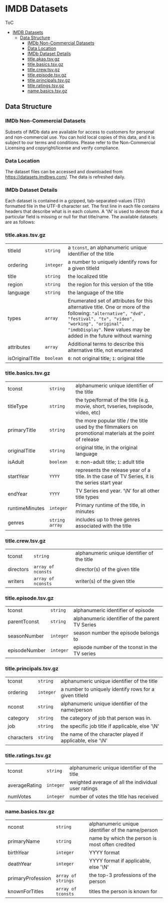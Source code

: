 # IMDB Datasets

ToC
- [IMDB Datasets](#imdb-datasets)
  - [Data Structure](#data-structure)
    - [IMDb Non-Commercial Datasets](#imdb-non-commercial-datasets)
    - [Data Location](#data-location)
    - [IMDb Dataset Details](#imdb-dataset-details)
    - [title.akas.tsv.gz](#titleakastsvgz)
    - [title.basics.tsv.gz](#titlebasicstsvgz)
    - [title.crew.tsv.gz](#titlecrewtsvgz)
    - [title.episode.tsv.gz](#titleepisodetsvgz)
    - [title.principals.tsv.gz](#titleprincipalstsvgz)
    - [title.ratings.tsv.gz](#titleratingstsvgz)
    - [name.basics.tsv.gz](#namebasicstsvgz)




## Data Structure

### IMDb Non-Commercial Datasets
Subsets of IMDb data are available for access to customers for personal and non-commercial use. You can hold local copies of this data, and it is subject to our terms and conditions. Please refer to the Non-Commercial Licensing and copyright/license and verify compliance.

### Data Location
The dataset files can be accessed and downloaded from https://datasets.imdbws.com/. The data is refreshed daily.

### IMDb Dataset Details
Each dataset is contained in a gzipped, tab-separated-values (TSV) formatted file in the UTF-8 character set. The first line in each file contains headers that describe what is in each column. A ‘\N’ is used to denote that a particular field is missing or null for that title/name. The available datasets are as follows:

### title.akas.tsv.gz
|                 |           |                                                                                                                                                                                                                                       |
| --------------- | --------- | ------------------------------------------------------------------------------------------------------------------------------------------------------------------------------------------------------------------------------------- |
| titleId         | `string`  | a `tconst`, an alphanumeric unique identifier of the title                                                                                                                                                                            |
| ordering        | `integer` | a number to uniquely identify rows for a given titleId                                                                                                                                                                                |
| title           | `string`  | the localized title                                                                                                                                                                                                                   |
| region          | `string`  | the region for this version of the title                                                                                                                                                                                              |
| language        | `string`  | the language of the title                                                                                                                                                                                                             |
| types           | `array`   | Enumerated set of attributes for this alternative title. One or more of the following: `"alternative", "dvd", "festival", "tv", "video", "working", "original", "imdbDisplay"`. New values may be added in the future without warning |
| attributes      | `array`   | Additional terms to describe this alternative title, not enumerated                                                                                                                                                                   |
| isOriginalTitle | `boolean` | `0`: not original title; `1`: original title                                                                                                                                                                                          |

### title.basics.tsv.gz

|                |                |                                                                                                            |
| -------------- | -------------- | ---------------------------------------------------------------------------------------------------------- |
| tconst         | `string`       | alphanumeric unique identifier of the title                                                                |
| titleType      | `string`       | the type/format of the title (e.g. movie, short, tvseries, tvepisode, video, etc)                          |
| primaryTitle   | `string`       | the more popular title / the title used by the filmmakers on promotional materials at the point of release |
| originalTitle  | `string`       | original title, in the original language                                                                   |
| isAdult        | `boolean`      | `0`: non-adult title; `1`: adult title                                                                     |
| startYear      | `YYYY`         | represents the release year of a title. In the case of TV Series, it is the series start year              |
| endYear        | `YYYY`         | TV Series end year. ‘\N’ for all other title types                                                         |
| runtimeMinutes | `integer`      | Primary runtime of the title, in minutes                                                                   |
| genres         | `string array` | includes up to three genres associated with the title                                                      |

### title.crew.tsv.gz

|           |                    |                                             |
| --------- | ------------------ | ------------------------------------------- |
| tconst    | `string`           | alphanumeric unique identifier of the title |
| directors | `array of nconsts` | director(s) of the given title              |
| writers   | `array of nconsts` | writer(s) of the given title                |

### title.episode.tsv.gz

|               |           |                                                 |
| ------------- | --------- | ----------------------------------------------- |
| tconst        | `string`  | alphanumeric identifier of episode              |
| parentTconst  | `string`  | alphanumeric identifier of the parent TV Series |
| seasonNumber  | `integer` | season number the episode belongs to            |
| episodeNumber | `integer` | episode number of the tconst in the TV series   |

### title.principals.tsv.gz

|            |           |                                                           |
| ---------- | --------- | --------------------------------------------------------- |
| tconst     | `string`  | alphanumeric unique identifier of the title               |
| ordering   | `integer` | a number to uniquely identify rows for a given titleId    |
| nconst     | `string`  | alphanumeric unique identifier of the name/person         |
| category   | `string`  | the category of job that person was in.                   |
| job        | `string`  | the specific job title if applicable, else '\N'           |
| characters | `string`  | the name of the character played if applicable, else '\N' |

### title.ratings.tsv.gz

|               |           |                                                     |
| ------------- | --------- | --------------------------------------------------- |
| tconst        | `string`  | alphanumeric unique identifier of the title         |
| averageRating | `integer` | weighted average of all the individual user ratings |
| numVotes      | `integer` | number of votes the title has received              |

### name.basics.tsv.gz

|                   |                    |                                                   |
| ----------------- | ------------------ | ------------------------------------------------- |
| nconst            | `string`           | alphanumeric unique identifier of the name/person |
| primaryName       | `string`           | name by which the person is most often credited   |
| birthYear         | `integer`          | YYYY format                                       |
| deathYear         | `integer`          | YYYY format if applicable, else '\N'              |
| primaryProfession | `array of strings` | the top-3 professions of the person               |
| knownForTitles    | `array of tconsts` | titles the person is known for                    |
